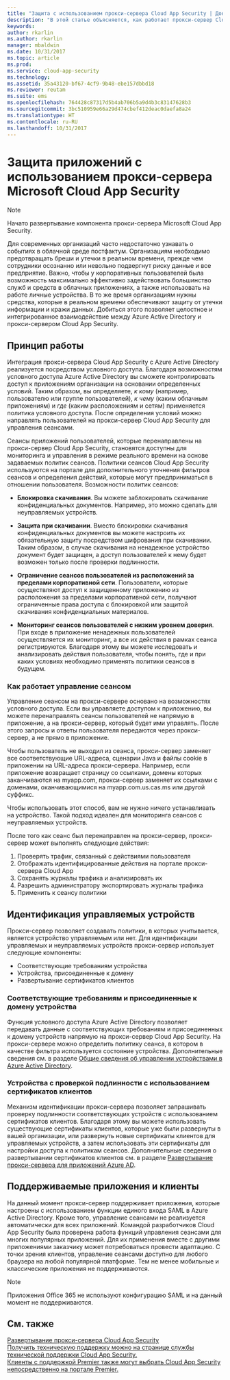```yaml
---
title: "Защита с использованием прокси-сервера Cloud App Security | Документы Майкрософт"
description: "В этой статье объясняется, как работает прокси-сервер Cloud App Security."
keywords: 
author: rkarlin
ms.author: rkarlin
manager: mbaldwin
ms.date: 10/31/2017
ms.topic: article
ms.prod: 
ms.service: cloud-app-security
ms.technology: 
ms.assetid: 35a43120-bf67-4cf9-9b48-ebe157dbbd18
ms.reviewer: reutam
ms.suite: ems
ms.openlocfilehash: 764428c87317d5b4ab706b5a9d4b3c83147628b3
ms.sourcegitcommit: 3bc510959e66a29d474cbef412deac0daefa8a24
ms.translationtype: HT
ms.contentlocale: ru-RU
ms.lasthandoff: 10/31/2017
---
```

# <a name="protect-apps-with-microsoft-cloud-app-security-proxy"></a>Защита приложений с использованием прокси-сервера Microsoft Cloud App Security

> [!NOTE]
> Начато развертывание компонента прокси-сервера Microsoft Cloud App Security.

Для современных организаций часто недостаточно узнавать о событиях в облачной среде постфактум. Организациям необходимо предотвращать бреши и утечки в реальном времени, прежде чем сотрудники осознанно или невольно подвергнут риску данные и все предприятие. Важно, чтобы у корпоративных пользователей была возможность максимально эффективно задействовать большинство служб и средств в облачных приложениях, а также использовать на работе личные устройства. В то же время организациям нужны средства, которые в реальном времени обеспечивают защиту от утечки информации и кражи данных. Добиться этого позволяет целостное и интегрированное взаимодействие между Azure Active Directory и прокси-сервером Cloud App Security.

## <a name="how-it-works"></a>Принцип работы

Интеграция прокси-сервера Cloud App Security с Azure Active Directory реализуется посредством условного доступа. Благодаря возможностям условного доступа Azure Active Directory вы сможете контролировать доступ к приложениям организации на основании определенных условий. Таким образом, вы определяете, *к кому* (например, пользователю или группе пользователей), *к чему* (каким облачным приложениям) и *где* (каким расположениям и сетям) применяется политика условного доступа. После определения условий можно направлять пользователей на прокси-сервер Cloud App Security для управления сеансами.

Сеансы приложений пользователей, которые перенаправлены на прокси-сервер Cloud App Security, становятся доступны для мониторинга и управления в режиме реального времени на основе задаваемых политик сеансов. Политики сеансов Cloud App Security используются на портале для дополнительного уточнения фильтров сеансов и определения действий, которые могут предприниматься в отношении пользователя. Возможности политик сеансов:

-   **Блокировка скачивания**. Вы можете заблокировать скачивание конфиденциальных документов. Например, это можно сделать для неуправляемых устройств.

-   **Защита при скачивании**. Вместо блокировки скачивания конфиденциальных документов вы можете настроить их обязательную защиту посредством шифрования при скачивании. Таким образом, в случае скачивания на ненадежное устройство документ будет защищен, а доступ пользователей к нему будет возможен только после проверки подлинности. 

-   **Ограничение сеансов пользователей из расположений за пределами корпоративной сети**. Пользователи, которые осуществляют доступ к защищенному приложению из расположения за пределами корпоративной сети, получают ограниченные права доступа с блокировкой или защитой скачивания конфиденциальных материалов.

-   **Мониторинг сеансов пользователей с низким уровнем доверия**. При входе в приложение ненадежных пользователей осуществляется их мониторинг, а все их действия в рамках сеанса регистрируются. Благодаря этому вы можете исследовать и анализировать действия пользователя, чтобы понять, где и при каких условиях необходимо применять политики сеансов в будущем. 

### <a name="how-session-control-works"></a>Как работает управление сеансом

Управление сеансом на прокси-сервере основано на возможностях условного доступа. Если вы управляете доступом к приложению, вы можете перенаправлять сеансы пользователей не напрямую в приложение, а на прокси-сервер, который будет ими управлять. После этого запросы и ответы пользователя передаются через прокси-сервер, а не прямо в приложение.

Чтобы пользователь не выходил из сеанса, прокси-сервер заменяет все соответствующие URL-адреса, сценарии Java и файлы cookie в приложении на URL-адреса прокси-сервера. Например, если приложение возвращает страницу со ссылками, домены которых заканчиваются на myapp.com, прокси-сервер заменяет их ссылками с доменами, оканчивающимися на myapp.com.us.cas.ms или другой суффикс. 

Чтобы использовать этот способ, вам не нужно ничего устанавливать на устройство. Такой подход идеален для мониторинга сеансов с неуправляемых устройств. 

После того как сеанс был перенаправлен на прокси-сервер, прокси-сервер может выполнять следующие действия:
1. Проверять трафик, связанный с действиями пользователя
3. Отображать идентифицированные действия на портале прокси-сервера Cloud App
2. Сохранять журналы трафика и анализировать их
3. Разрешить администратору экспортировать журналы трафика
4. Применить к сеансу политики

## <a name="managed-device-identification"></a>Идентификация управляемых устройств

Прокси-сервер позволяет создавать политики, в которых учитывается, является устройство управляемым или нет. Для идентификации управляемых и неуправляемых устройств прокси-сервер использует следующие компоненты:

-   Соответствующие требованиям устройства 
-   Устройства, присоединенные к домену 
-   Развертывание сертификатов клиентов
 
 
### <a name="compliant-and-domain-joined-devices"></a>Соответствующие требованиям и присоединенные к домену устройства
Функция условного доступа Azure Active Directory позволяет передавать данные с соответствующих требованиям и присоединенных к домену устройств напрямую на прокси-сервер Cloud App Security. На прокси-сервере можно определить политику сеанса, в котором в качестве фильтра используется состояние устройства.
Дополнительные сведения см. в разделе [Общие сведения об управлении устройствами в Azure Active Directory](https://docs.microsoft.com/azure/active-directory/device-management-introduction). 

### <a name="client-certificate-authenticated-devices"></a>Устройства с проверкой подлинности с использованием сертификатов клиентов

Механизм идентификации прокси-сервера позволяет запрашивать проверку подлинности соответствующих устройств с использованием сертификатов клиентов. Благодаря этому вы можете использовать существующие сертификаты клиентов, которые уже были развернуты в вашей организации, или развернуть новые сертификаты клиентов для управляемых устройств, а затем использовать эти сертификаты для настройки доступа к политикам сеансов. Дополнительные сведения о развертывании сертификатов клиентов см. в разделе [Развертывание прокси-сервера для приложений Azure AD](proxy-deployment-aad.md).
 
## <a name="supported-apps-and-clients"></a>Поддерживаемые приложения и клиенты

На данный момент прокси-сервер поддерживает приложения, которые настроены с использованием функции единого входа SAML в Azure Active Directory. Кроме того, управление сеансами не реализуется автоматически для всех приложений. Командой разработчиков Cloud App Security была проверена работа функций управления сеансами для многих популярных приложений. Для их применения вместе с другими приложениями заказчику может потребоваться провести адаптацию.
С точки зрения клиентов, управление сеансами доступно для любого браузера на любой популярной платформе. Тем не менее мобильные и классические приложения не поддерживаются. 

> [!NOTE]
> Приложения Office 365 не используют конфигурацию SAML и на данный момент не поддерживаются.

## <a name="see-also"></a>См. также  
[Развертывание прокси-сервера Cloud App Security](proxy-deployment-aad.md)   
[Получить техническую поддержку можно на странице службы технической поддержки Cloud App Security.](http://support.microsoft.com/oas/default.aspx?prid=16031)   
[Клиенты с поддержкой Premier также могут выбрать Cloud App Security непосредственно на портале Premier.](https://premier.microsoft.com/)  
  


